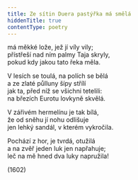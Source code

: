 ```yaml
---
title: Ze sítin Duera pastýřka má smělá
hiddenTitle: true
contentType: poetry
---
```


<section>

má měkké lože, jež jí víly vily;  
přístřeší nad ním palmy Taja skryly,  
pokud kdy jakou tato řeka měla.

V lesích se toulá, na polích se bělá  
a ze zlaté půlluny šípy střílí  
jak ta, před níž se všichni tetelili:  
na březích Eurotu lovkyně skvělá.

V zářivém hermelínu je tak bílá,  
že od sněhu jí nohu odlišuje  
jen lehký sandál, v kterém vykročila.

Pochází z hor, je tvrdá, otužilá  
a na zvěř jeden luk jen napřahuje;  
leč na mě hned dva luky napružila!

(1602)

</section>
